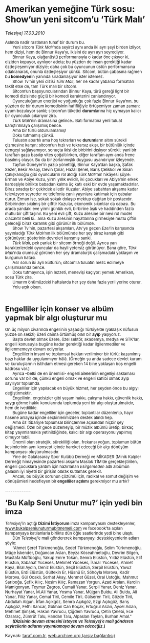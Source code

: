 # Amerikan yemeğine Türk sosu: Show’un yeni sitcom’u ‘Türk Malı’

*Telesiyej 17.03.2010*

<div class="yazi"><p class="MsoNormal" style="MARGIN: 0cm 38.3pt 0pt 0cm"><font size="2">Aslında nadir rastlanan tuhaf bir durum bu.</font></p>
<p class="MsoNormal" style="MARGIN: 0cm 38.3pt 0pt 0cm; TEXT-INDENT: 18pt"><font size="2">Yeni sitcom <i style="mso-bidi-font-style: normal">Türk Malı</i>’nda seyirci aynı anda iki ayrı şeyi birden izliyor; hem diziyi, hem de Binnur Kaya’yı, ikisini de ayrı ayrı seyrediyor.</font></p>
<p class="MsoNormal" style="MARGIN: 0cm 38.3pt 0pt 0cm; TEXT-INDENT: 18pt"><font size="2">Binnur Kaya, olağanüstü performansıyla o kadar öne çıkıyor ki, diziden kopuyor, ayrılıyor adeta; bu yüzden de insan gerektiği kadar özdeşleşemiyor diziyle; daha çok bu oyuncunun üstün performansına odaklanarak, onunla özdeşleşiyor çünkü. Sitcom, bütün çabasına rağmen bu <b style="mso-bidi-font-weight: normal">komedyen</b>in yanında sıradanlaşıyor ister istemez.</font></p>
<p class="MsoNormal" style="MARGIN: 0cm 38.3pt 0pt 0cm; TEXT-INDENT: 18pt"><font size="2">Show Tv’nin yeni dizisi <i style="mso-bidi-font-style: normal">Türk Malı</i>, her ne kadar yabancı formatları taklit etse de, tam Türk malı bir sitcom. </font></p>
<p class="MsoNormal" style="MARGIN: 0cm 38.3pt 0pt 0cm; TEXT-INDENT: 18pt"><font size="2">Sitcom’un başoyuncularından Binnur Kaya, türü gereği light bir komedi dizisinde güçlü bir komedi karakterini canlandırıyor. </font></p>
<p class="MsoNormal" style="MARGIN: 0cm 38.3pt 0pt 0cm; TEXT-INDENT: 18pt"><font size="2">Oyunculuğunun enerjisi ve yoğunluğu çok fazla Binnur Kaya’nın, bu yüzden de bir durum komedisinin hafifliğiyle örtüşemiyor zaman zaman; uyum bozuluyor sanki; sitcom’un tüketici <b style="mso-bidi-font-weight: normal">durum</b>larına hiç uymayan kalıcı bir oyunculuk çıkarıyor zira. </font></p>
<p class="MsoNormal" style="MARGIN: 0cm 38.3pt 0pt 0cm; TEXT-INDENT: 18pt"><font size="2"><i style="mso-bidi-font-style: normal">Türk Malı</i>’nın dramasına gelince.. Batı formatına yerli tuluat karıştırılmaya çalışılmış bence. </font></p>
<p class="MsoNormal" style="MARGIN: 0cm 38.3pt 0pt 0cm; TEXT-INDENT: 18pt"><font size="2">Ama bir türlü oldurulamamış! </font></p>
<p class="MsoNormal" style="MARGIN: 0cm 38.3pt 0pt 0cm; TEXT-INDENT: 18pt"><font size="2">Doku tutmamış çünkü. </font></p>
<p class="MsoNormal" style="MARGIN: 0cm 38.3pt 0pt 0cm; TEXT-INDENT: 18pt"><font size="2">Tuluatın abartılı ama hoş tekrarları ve <b style="mso-bidi-font-weight: normal">durum</b>ların altını sürekli çizmesine karşın; sitcom’un hızlı ve tekrarsız akışı, bir bütünlük içinde dengeyi sağlayamıyor, sonuçta ikisi de birbirini dışlıyor sürekli; yani bir taraftan gaza basılıp vites çoğaltılırken, diğer taraftan aynı anda frene basılmış oluyor. Bu da bir zorlanmışlık duygusu uyandırıyor izleyende.</font></p>
<p class="MsoNormal" style="MARGIN: 0cm 38.3pt 0pt 0cm; TEXT-INDENT: 18pt"><font size="2">Tayfun Güneyer’in yazıp yönettiği, Binnur Kaya’dan başka, Şafak Sezer, Bekir Aksoy, Devin Çınar, Hazal Şenel, Barış Çelikkol ve Sinan Çalışkanoğlu gibi oyuncuların rol aldığı <i style="mso-bidi-font-style: normal">Türk Malı</i>’nın hikâyesi şöyle: Erman ve Abiye Kuzu, yirmi yıllık evlidir, iki çocukları ve Abiye’nin erkek kardeşiyle birlikte babadan kalma üç katlı eski bir evde yaşamaktadırlar. Biraz sıradışı bir çekirdek ailedir Kuzular. Abiye sabahtan akşama kadar televizyon seyreder ve telefonla canlı yayınlara katılmak için çabalar durur. Erman ise, sokak sokak dolaşıp mektup dağıtan bir postacıdır. Birbirinden sıkılmış bir çifttir Kuzular, ekonomik sıkıntılar da cabası. Bu arada yandaki eve yirmi günlük evli, birbirine âşık ve haddinden fazla mutlu bir çift taşınır. Bu yeni evli çift, Kuzu ailesine bir nevi rol model olacaktır belli ki.. ama Kuzu ailesinin hayatlarına girmesiyle mutlu çiftin geleceği biraz karanlık gibi görünür ilk bölümde.</font></p>
<p class="MsoNormal" style="MARGIN: 0cm 38.3pt 0pt 0cm; TEXT-INDENT: 18pt"><font size="2">Show Tv’nin, pazartesi akşamları, Atv’ye geçen <i style="mso-bidi-font-style: normal">Ezel</i>’in karşısında yayınladığı <i style="mso-bidi-font-style: normal">Türk Malı</i>’nın ilk bölümünde her şey biraz karışık gibi görünüyor; gösterinin devreleri karışmış sanki. </font></p>
<p class="MsoNormal" style="MARGIN: 0cm 38.3pt 0pt 0cm; TEXT-INDENT: 18pt"><font size="2"><i style="mso-bidi-font-style: normal">Türk Malı</i>, pek parlak bir sitcom örneği değil. Ayrıca yan karakterlerdeki oyuncular da hayli yetersiz görünüyor. Bana göre, <i style="mso-bidi-font-style: normal">Türk Malı</i>’nda olumsuz görünen her şey dramaturjik çalışmadaki yaklaşım ve kurgunun hatası.</font></p>
<p class="MsoNormal" style="MARGIN: 0cm 38.3pt 0pt 0cm; TEXT-INDENT: 18pt"><font size="2">Asıl sorun iki ayrı kültürün; sitcom’la tuluatın mezc edilmeye çalışılmasında bence.</font></p>
<p class="MsoNormal" style="MARGIN: 0cm 38.3pt 0pt 0cm; TEXT-INDENT: 18pt"><font size="2">Doku tutmayınca, işin lezzeti, menevişi kaçıyor; yemek Amerikan, sosu Türk zira.</font></p>
<p class="MsoNormal" style="MARGIN: 0cm 38.3pt 0pt 0cm; TEXT-INDENT: 18pt"><font size="2">Umarım önümüzdeki haftalarda her şey daha fazla yerli yerine oturur.</font></p>
<p class="MsoNormal" style="MARGIN: 0cm 38.3pt 0pt 0cm; TEXT-INDENT: 18pt"><font size="2">Yolu açık olsun.</font></p>
<p class="MsoNormal" style="MARGIN: 0cm 38.3pt 0pt 0cm; TEXT-INDENT: 18pt"><b style="mso-bidi-font-weight: normal"><?xml:namespace prefix = o ns = "urn:schemas-microsoft-com:office:office" /><o:p><font size="2"> </font></o:p></b></p>
<p class="MsoNormal" style="MARGIN: 0cm 38.3pt 0pt 0cm"><font size="2"></font> </p>
<p class="MsoNormal" style="MARGIN: 0cm 38.3pt 0pt 0cm; TEXT-INDENT: 18pt"><o:p><font size="2"> </font></o:p></p>
<h3 class="MsoNormal" style="MARGIN: 0cm 38.3pt 0pt 0cm"><span style="FONT-SIZE: 18pt">Engelliler için konser ve albüm yapmak bir algı oluşturur mu<o:p></o:p></span></h3>
<p class="MsoNormal" style="MARGIN: 0cm 38.3pt 0pt 0cm; TEXT-INDENT: 18pt"><span style="FONT-SIZE: 8pt"><o:p><font size="2"> </font></o:p></span></p>
<p class="MsoNormal" style="MARGIN: 0cm 38.3pt 0pt 0cm"><font size="2">On üç milyon civarında engellinin yaşadığı Türkiye’de (yaklaşık nüfusun yüzde on sekizi) üzeri daima örtülmüş olan bir <b style="mso-bidi-font-weight: normal">ayıp</b> yaşıyoruz. </font></p>
<p class="MsoNormal" style="MARGIN: 0cm 38.3pt 0pt 0cm; TEXT-INDENT: 18pt"><font size="2">Başta devlet olmak üzere, özel sektör, akademya, medya ve STK’lar, engelli konusuyla bugüne kadar gerektiği kadar ilgilenmediler ve ilgilenmemeye devam ediyorlar. </font></p>
<p class="MsoNormal" style="MARGIN: 0cm 38.3pt 0pt 0cm; TEXT-INDENT: 18pt"><font size="2">Engellilerin insani ve toplumsal hakları verilmiyor bir türlü; kazanılmış bazı haklar da uygulanmıyor hâlâ. (Örneğin şu anda sadece devlet kurum ve kuruluşlarının istihdam etmesi gereken 14 bine yaklaşan boş engelli kadrosu var.) </font></p>
<p class="MsoNormal" style="MARGIN: 0cm 38.3pt 0pt 0cm; TEXT-INDENT: 18pt"><font size="2">Ayrıca –belki de en önemlisi- engelli ailelerinin engelliyi saklaması sorunu var bir de; çünkü engelli olmak ve engelli sahibi olmak ayıp sayılıyor toplumda. </font></p>
<p class="MsoNormal" style="MARGIN: 0cm 38.3pt 0pt 0cm; TEXT-INDENT: 18pt"><font size="2">Engelliler için yapılacak en büyük hizmet, her şeyden önce bu algıyı değiştirmektir.</font></p>
<p class="MsoNormal" style="MARGIN: 0cm 38.3pt 0pt 0cm; TEXT-INDENT: 18pt"><font size="2">Engellinin, engelsizler gibi yaşam hakkı, çalışma hakkı, güvenlik hakkı, saygı görme hakkı konularında toplumda yeni bir algı oluşturulmalıdır, hem de ivedilikle.</font></p>
<p class="MsoNormal" style="MARGIN: 0cm 38.3pt 0pt 0cm; TEXT-INDENT: 18pt"><font size="2">Bugüne kadar engelliler için geceler, toplantılar düzenlenip, hayır hasene anlayışı içinde seçkinlerimizden destek alındı hep.</font></p>
<p class="MsoNormal" style="MARGIN: 0cm 38.3pt 0pt 0cm; TEXT-INDENT: 18pt"><font size="2">Ama öz itibariyle toplumsal bilinçlenme açısından hiçbir şey değişmedi. Özel bir gece düzenleyip, bir müzik albümü üretip, birkaç kitap yayımlamakla yetinildiğinde, kalıcı bir algı operasyonu yapılmış olmuyor tabii.</font></p>
<p class="MsoNormal" style="MARGIN: 0cm 38.3pt 0pt 0cm; TEXT-INDENT: 18pt"><font size="2">Önemli olan stratejik, sürekliliği olan, frekansı yoğun, toplumun bütün kesimlerinin aynı konsept içinde hareket edeceği bir algı dönüşüm kampanyası oluşturulmasıdır.</font></p>
<p class="MsoNormal" style="MARGIN: 0cm 38.3pt 0pt 0cm; TEXT-INDENT: 18pt"><font size="2">Yine de Galatasaray Spor Kulübü Derneği ve MİKADER (Minik Kalpler Derneği) himayesinde pazartesi akşamı Maslak TİM’de gerçekleştirilen, engelli çocuklara yardım için hazırlanan <i style="mso-bidi-font-style: normal">Esirgemeden</i> adlı albümün galasını iyi niyetli bir girişim olarak kutlamak gerekir. </font></p>
<p class="MsoNormal" style="MARGIN: 0cm 38.3pt 0pt 0cm; TEXT-INDENT: 18pt"><font size="2">Ancak, bu büyük sorunun çözümü için, radikal ve somut değişim ve dönüşümleri hedefleyen bir<b style="mso-bidi-font-weight: normal"> engelliler açılımı</b> gerekmiyor mu artık?</font></p>
<p class="MsoNormal" style="MARGIN: 0cm 38.3pt 0pt 0cm; TEXT-INDENT: 18pt"><b style="mso-bidi-font-weight: normal"><o:p><font size="2"> </font></o:p></b></p>
<p class="MsoNormal" style="MARGIN: 0cm 38.3pt 0pt 0cm"><font size="2">--------------<b style="mso-bidi-font-weight: normal"><o:p></o:p></b></font></p>
<p class="MsoNormal" style="MARGIN: 0cm 38.3pt 0pt 0cm"><o:p><font size="2"> </font></o:p></p>
<h3 class="MsoNormal" style="MARGIN: 0cm 38.3pt 0pt 0cm"><span style="FONT-SIZE: 18pt">‘Bu Kalp Seni Unutur mu?’ için yedi bin imza<o:p></o:p></span></h3>
<p class="MsoNormal" style="MARGIN: 0cm 38.3pt 0pt 0cm; TEXT-INDENT: 18pt"><span style="FONT-SIZE: 8pt"><o:p><font size="2"> </font></o:p></span></p>
<p class="MsoNormal" style="MARGIN: 0cm 38.3pt 0pt 0cm"><font size="2"><i style="mso-bidi-font-style: normal">Telesiyej</i>’in açtığı <b style="mso-bidi-font-weight: normal">Dizimi İstiyorum</b> imza kampanyasını destekleyenler, </font><a href="http://www.bukalpseniunuturmubitmemeli.com/"><span style="COLOR: windowtext; TEXT-DECORATION: none; text-underline: none"><font size="2">www.bukalpseniunuturmubitmemeli.com</font></span></a><font size="2"> ve facebook’ta açılan kampanyaya katılanlarla birlikte dün öğle saatlerinde yedi bine ulaştı. </font></p>
<p class="MsoNormal" style="MARGIN: 0cm 38.3pt 0pt 0cm; TEXT-INDENT: 18pt"><font size="2">Dün <i style="mso-bidi-font-style: normal">Telesiyej</i>’e mail göndererek kampanyayı destekleyenlerin adları şöyle:</font></p>
<p class="MsoNormal" style="MARGIN: 0cm 38.3pt 0pt 0cm; TEXT-INDENT: 18pt"><font size="2">“Ahmet Şeref Türkmenoğlu, Sedef Türkmenoğlu, Selim Türkmenoğlu, Müge İskender, Doğancan Aslan, Beyza Köseahmetoğlu, Devrim Bilgen, Mustafa Müftüoğlu, Yakup Emre Tokan, Semra Elüstün, Yıldız Elüstün, Elif Elüstün, Sabahat Yüceses, Mehmet Yüceses, İsmail Yüceses, Ahmet Kaya, Bilal Aydın, Deniz Elüstün, Seçil Elüstün, Serpil Elüstün, Yavuz Elüstün, Erdi Elüstün, Gültekin Er, Hüsnü Er, Söhöyla Morova, Kadir Morova, Gül Ocaklı, Serhat Akay, Mehmet Güzel, Oral Ustoğlu, Mahmut Sarıboğa, Şefik Kılıç, Nesim Kılıç, Ramazan Yorgun, Azad Arslan, Karolin Mamigonyan, Teymur Zagros, Cumali Yanar, Serpil Yanar, Deniz Yanar, Nurhayat Yanar, M.Ali Yanar, Yosma Yanar, Müjgan Buldu, Ali Buldu, Ali Yanar, Filiz Yanar, Cemal Tiril, Cemile Tiril, Gülseren Tiril, Gözde Tiril, Abdullah Algun, İrfan Açıkgöz, Semra Açıkgöz, Ezgi Açıkgöz, Barış Açıkgöz, Fethi Sancar, Gökhan Can Koçak, Ertuğrul Aslan, Aysel Aslan, Mehmet Şimşek, Hakan Yavrucu, Çiğdem Yavrucu, Çetin Çelebi, Ece Özsaraç, Zümrüt Talu, Handan Talu, Alpaslan Taylan, Burhan Amal.”</font></p>
<p class="MsoNormal" style="MARGIN: 0cm 38.3pt 0pt 0cm; TEXT-INDENT: 18pt"><b style="mso-bidi-font-weight: normal"><i style="mso-bidi-font-style: normal"><font size="2">(Dizisinin devam etmesini isteyen ve Telesiyej’e mail gönderen seyircilerin adlarını yayımlamaya devam edeceğiz.)</font></i></b></p>
</div>

Kaynak: [taraf.com.tr](http://www.taraf.com.tr:80/makale/10496.htm), [web.archive.org (arşiv bağlantısı)](http://web.archive.org/web/20100322204718/http://www.taraf.com.tr:80/makale/10496.htm)
